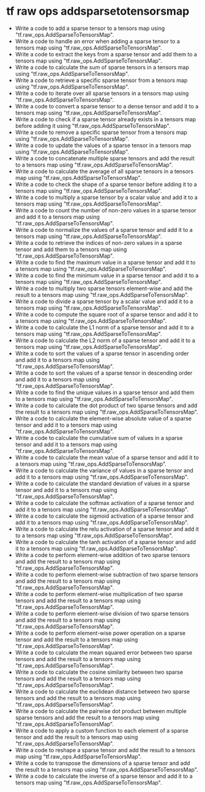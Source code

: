 # tf raw ops addsparsetotensorsmap

- Write a code to add a sparse tensor to a tensors map using "tf.raw_ops.AddSparseToTensorsMap".
- Write a code to handle an error when adding a sparse tensor to a tensors map using "tf.raw_ops.AddSparseToTensorsMap".
- Write a code to extract the keys from a sparse tensor and add them to a tensors map using "tf.raw_ops.AddSparseToTensorsMap".
- Write a code to calculate the sum of sparse tensors in a tensors map using "tf.raw_ops.AddSparseToTensorsMap".
- Write a code to retrieve a specific sparse tensor from a tensors map using "tf.raw_ops.AddSparseToTensorsMap".
- Write a code to iterate over all sparse tensors in a tensors map using "tf.raw_ops.AddSparseToTensorsMap".
- Write a code to convert a sparse tensor to a dense tensor and add it to a tensors map using "tf.raw_ops.AddSparseToTensorsMap".
- Write a code to check if a sparse tensor already exists in a tensors map before adding it using "tf.raw_ops.AddSparseToTensorsMap".
- Write a code to remove a specific sparse tensor from a tensors map using "tf.raw_ops.AddSparseToTensorsMap".
- Write a code to update the values of a sparse tensor in a tensors map using "tf.raw_ops.AddSparseToTensorsMap".
- Write a code to concatenate multiple sparse tensors and add the result to a tensors map using "tf.raw_ops.AddSparseToTensorsMap".
- Write a code to calculate the average of all sparse tensors in a tensors map using "tf.raw_ops.AddSparseToTensorsMap".
- Write a code to check the shape of a sparse tensor before adding it to a tensors map using "tf.raw_ops.AddSparseToTensorsMap".
- Write a code to multiply a sparse tensor by a scalar value and add it to a tensors map using "tf.raw_ops.AddSparseToTensorsMap".
- Write a code to count the number of non-zero values in a sparse tensor and add it to a tensors map using "tf.raw_ops.AddSparseToTensorsMap".
- Write a code to normalize the values of a sparse tensor and add it to a tensors map using "tf.raw_ops.AddSparseToTensorsMap".
- Write a code to retrieve the indices of non-zero values in a sparse tensor and add them to a tensors map using "tf.raw_ops.AddSparseToTensorsMap".
- Write a code to find the maximum value in a sparse tensor and add it to a tensors map using "tf.raw_ops.AddSparseToTensorsMap".
- Write a code to find the minimum value in a sparse tensor and add it to a tensors map using "tf.raw_ops.AddSparseToTensorsMap".
- Write a code to multiply two sparse tensors element-wise and add the result to a tensors map using "tf.raw_ops.AddSparseToTensorsMap".
- Write a code to divide a sparse tensor by a scalar value and add it to a tensors map using "tf.raw_ops.AddSparseToTensorsMap".
- Write a code to compute the square root of a sparse tensor and add it to a tensors map using "tf.raw_ops.AddSparseToTensorsMap".
- Write a code to calculate the L1 norm of a sparse tensor and add it to a tensors map using "tf.raw_ops.AddSparseToTensorsMap".
- Write a code to calculate the L2 norm of a sparse tensor and add it to a tensors map using "tf.raw_ops.AddSparseToTensorsMap".
- Write a code to sort the values of a sparse tensor in ascending order and add it to a tensors map using "tf.raw_ops.AddSparseToTensorsMap".
- Write a code to sort the values of a sparse tensor in descending order and add it to a tensors map using "tf.raw_ops.AddSparseToTensorsMap".
- Write a code to find the unique values in a sparse tensor and add them to a tensors map using "tf.raw_ops.AddSparseToTensorsMap".
- Write a code to calculate the dot product of two sparse tensors and add the result to a tensors map using "tf.raw_ops.AddSparseToTensorsMap".
- Write a code to calculate the element-wise absolute value of a sparse tensor and add it to a tensors map using "tf.raw_ops.AddSparseToTensorsMap".
- Write a code to calculate the cumulative sum of values in a sparse tensor and add it to a tensors map using "tf.raw_ops.AddSparseToTensorsMap".
- Write a code to calculate the mean value of a sparse tensor and add it to a tensors map using "tf.raw_ops.AddSparseToTensorsMap".
- Write a code to calculate the variance of values in a sparse tensor and add it to a tensors map using "tf.raw_ops.AddSparseToTensorsMap".
- Write a code to calculate the standard deviation of values in a sparse tensor and add it to a tensors map using "tf.raw_ops.AddSparseToTensorsMap".
- Write a code to calculate the softmax activation of a sparse tensor and add it to a tensors map using "tf.raw_ops.AddSparseToTensorsMap".
- Write a code to calculate the sigmoid activation of a sparse tensor and add it to a tensors map using "tf.raw_ops.AddSparseToTensorsMap".
- Write a code to calculate the relu activation of a sparse tensor and add it to a tensors map using "tf.raw_ops.AddSparseToTensorsMap".
- Write a code to calculate the tanh activation of a sparse tensor and add it to a tensors map using "tf.raw_ops.AddSparseToTensorsMap".
- Write a code to perform element-wise addition of two sparse tensors and add the result to a tensors map using "tf.raw_ops.AddSparseToTensorsMap".
- Write a code to perform element-wise subtraction of two sparse tensors and add the result to a tensors map using "tf.raw_ops.AddSparseToTensorsMap".
- Write a code to perform element-wise multiplication of two sparse tensors and add the result to a tensors map using "tf.raw_ops.AddSparseToTensorsMap".
- Write a code to perform element-wise division of two sparse tensors and add the result to a tensors map using "tf.raw_ops.AddSparseToTensorsMap".
- Write a code to perform element-wise power operation on a sparse tensor and add the result to a tensors map using "tf.raw_ops.AddSparseToTensorsMap".
- Write a code to calculate the mean squared error between two sparse tensors and add the result to a tensors map using "tf.raw_ops.AddSparseToTensorsMap".
- Write a code to calculate the cosine similarity between two sparse tensors and add the result to a tensors map using "tf.raw_ops.AddSparseToTensorsMap".
- Write a code to calculate the euclidean distance between two sparse tensors and add the result to a tensors map using "tf.raw_ops.AddSparseToTensorsMap".
- Write a code to calculate the pairwise dot product between multiple sparse tensors and add the result to a tensors map using "tf.raw_ops.AddSparseToTensorsMap".
- Write a code to apply a custom function to each element of a sparse tensor and add the result to a tensors map using "tf.raw_ops.AddSparseToTensorsMap".
- Write a code to reshape a sparse tensor and add the result to a tensors map using "tf.raw_ops.AddSparseToTensorsMap".
- Write a code to transpose the dimensions of a sparse tensor and add the result to a tensors map using "tf.raw_ops.AddSparseToTensorsMap".
- Write a code to calculate the inverse of a sparse tensor and add it to a tensors map using "tf.raw_ops.AddSparseToTensorsMap".